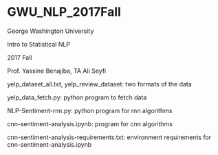 # GWU_NLP_2017Fall

George Washington University

Intro to Statistical NLP

2017 Fall

Prof. Yassine Benajiba, TA  Ali Seyfi

yelp_dataset_all.txt, yelp_review_dataset: two formats of the data

yelp_data_fetch.py: python program to fetch data

NLP-Sentiment-rnn.py: python program for rnn algorithms

cnn-sentiment-analysis.ipynb: program for cnn algorithms

cnn-sentiment-analysis-requirements.txt: environment requirements for cnn-sentiment-analysis.ipynb
